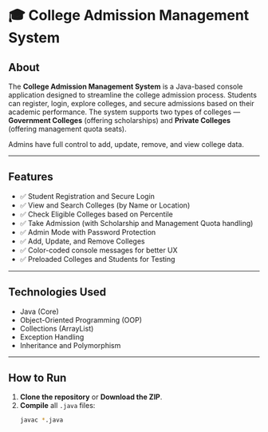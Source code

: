 # 🎓 College Admission Management System

## About
The **College Admission Management System** is a Java-based console application designed to streamline the college admission process. Students can register, login, explore colleges, and secure admissions based on their academic performance. The system supports two types of colleges — **Government Colleges** (offering scholarships) and **Private Colleges** (offering management quota seats).

Admins have full control to add, update, remove, and view college data.

---

## Features
- ✅ Student Registration and Secure Login
- ✅ View and Search Colleges (by Name or Location)
- ✅ Check Eligible Colleges based on Percentile
- ✅ Take Admission (with Scholarship and Management Quota handling)
- ✅ Admin Mode with Password Protection
- ✅ Add, Update, and Remove Colleges
- ✅ Color-coded console messages for better UX
- ✅ Preloaded Colleges and Students for Testing

---

## Technologies Used
- Java (Core)
- Object-Oriented Programming (OOP)
- Collections (ArrayList)
- Exception Handling
- Inheritance and Polymorphism

---

## How to Run
1. **Clone the repository** or **Download the ZIP**.
2. **Compile** all `.java` files:
   ```bash
   javac *.java
